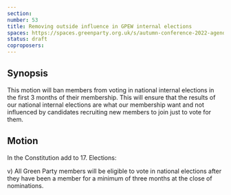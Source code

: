 ```yaml
---
section:
number: 53
title: Removing outside influence in GPEW internal elections
spaces: https://spaces.greenparty.org.uk/s/autumn-conference-2022-agenda-forum/?contentId=101082
status: draft
coproposers:
---
```

## Synopsis
This motion will ban members from voting in national internal elections in the first 3 months of their membership. This will ensure that the results of our national internal elections are what our membership want and not influenced by candidates recruiting new members to join just to vote for them.

## Motion
In the Constitution add to 17. Elections:

v) All Green Party members will be eligible to vote in national elections after they have been a member for a minimum of three months at the close of nominations.